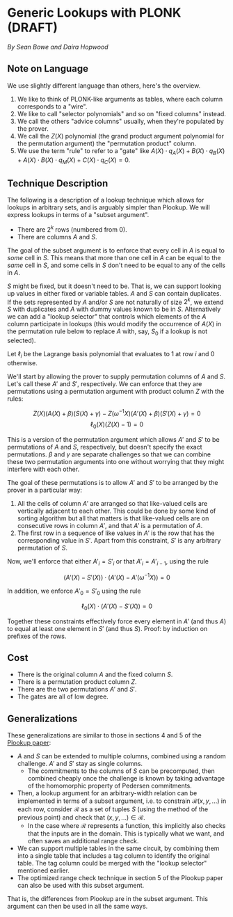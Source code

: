 # Generic Lookups with PLONK (DRAFT)

_By Sean Bowe and Daira Hopwood_

## Note on Language

We use slightly different language than others, here's the overview.

1. We like to think of PLONK-like arguments as tables, where each column corresponds to a "wire".
2. We like to call "selector polynomials" and so on "fixed columns" instead.
3. We call the others "advice columns" usually, when they're populated by the prover.
4. We call the $Z(X)$ polynomial (the grand product argument polynomial for the permutation argument) the "permutation product" column.
5. We use the term "rule" to refer to a "gate" like $A(X) \cdot q_A(X) + B(X) \cdot q_B(X) + A(X) \cdot B(X) \cdot q_M(X) + C(X) \cdot q_C(X) = 0.$

## Technique Description

The following is a description of a lookup technique which allows for lookups in arbitrary sets, and is arguably simpler than Plookup. We will express lookups in terms of a "subset argument".

* There are $2^k$ rows (numbered from 0).
* There are columns $A$ and $S$.

The goal of the subset argument is to enforce that every cell in $A$ is equal to _some_ cell in $S$. This means that more than one cell in $A$ can be equal to the _same_ cell in $S$, and some cells in $S$ don't need to be equal to any of the cells in $A$.

$S$ might be fixed, but it doesn't need to be. That is, we can support looking up values in either fixed or variable tables. $A$ and $S$ can contain duplicates. If the sets represented by $A$ and/or $S$ are not naturally of size $2^k$, we extend $S$ with duplicates and $A$ with dummy values known to be in $S$. Alternatively we can add a "lookup selector" that controls which elements of the $A$ column participate in lookups (this would modify the occurrence of $A(X)$ in the permutation rule below to replace $A$ with, say, $S_0$ if a lookup is not selected).

Let $\ell_i$ be the Lagrange basis polynomial that evaluates to $1$ at row $i$ and $0$ otherwise.

We'll start by allowing the prover to supply permutation columns of $A$ and $S$. Let's call these $A'$ and $S'$, respectively. We can enforce that they are permutations using a permutation argument with product column $Z$ with the rules:

$$
Z(X) (A(X) + \beta) (S(X) + \gamma) - Z(\omega^{-1} X) (A'(X) + \beta) (S'(X) + \gamma) = 0
$$$$
\ell_0(X) (Z(X) - 1) = 0
$$

This is a version of the permutation argument which allows $A'$ and $S'$ to be permutations of $A$ and $S$, respectively, but doesn't specify the exact permutations. $\beta$ and $\gamma$ are separate challenges so that we can combine these two permutation arguments into one without worrying that they might interfere with each other.

The goal of these permutations is to allow $A'$ and $S'$ to be arranged by the prover in a particular way:

1. All the cells of column $A'$ are arranged so that like-valued cells are vertically adjacent to each other. This could be done by some kind of sorting algorithm but all that matters is that like-valued cells are on consecutive rows in column $A'$, and that $A'$ is a permutation of $A$.
2. The first row  in a sequence of like values in $A'$ is the row that has the corresponding value in $S'$. Apart from this constraint, $S'$ is any arbitrary permutation of $S$.

Now, we'll enforce that either $A'_i = S'_i$ or that $A'_i = A'_{i-1}$, using the rule

$$
(A'(X) - S'(X)) \cdot (A'(X) - A'(\omega^{-1} X)) = 0
$$

In addition, we enforce $A'_0 = S'_0$ using the rule

$$
\ell_0(X) \cdot (A'(X) - S'(X)) = 0
$$

Together these constraints effectively force every element in $A'$ (and thus $A$) to equal at least one element in $S'$ (and thus $S$). Proof: by induction on prefixes of the rows.

## Cost

* There is the original column $A$ and the fixed column $S$.
* There is a permutation product column $Z$.
* There are the two permutations $A'$ and $S'$.
* The gates are all of low degree.

## Generalizations

These generalizations are similar to those in sections 4  and 5 of the [Plookup paper](https://eprint.iacr.org/2020/315.pdf):

* $A$ and $S$ can be extended to multiple columns, combined using a random challenge. $A'$ and $S'$ stay as single columns.
  * The commitments to the columns of $S$ can be precomputed, then combined cheaply once the challenge is known by taking advantage of the homomorphic property of Pedersen commitments.
* Then, a lookup argument for an arbitrary-width relation can be implemented in terms of a subset argument, i.e. to constrain $\mathcal{R}(x, y, ...)$ in each row, consider $\mathcal{R}$ as a set of tuples $S$ (using the  method of the previous point) and check that $(x, y, ...) \in \mathcal{R}$.
  * In the case where $\mathcal{R}$ represents a function, this implicitly also checks that the inputs are in the domain. This is typically what we want, and often saves an additional range check.
* We can support multiple tables in the same circuit, by combining them into a single table that includes a tag column to identify the original table. The tag column could be merged with the "lookup selector" mentioned earlier.
* The optimized range check technique in section 5 of the Plookup paper can also be used with this subset argument.

That is, the differences from Plookup are in the subset argument. This argument can then be used in all the same ways.
